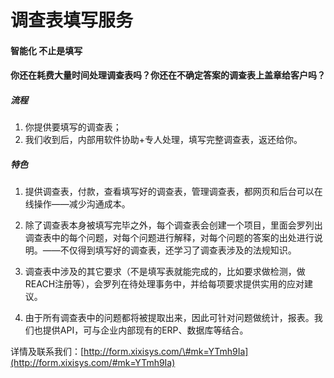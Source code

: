 # 调查表填写服务

#### 智能化 不止是填写

#### 你还在耗费大量时间处理调查表吗？你还在不确定答案的调查表上盖章给客户吗？

##### 流程

1. 你提供要填写的调查表；
2. 我们收到后，内部用软件协助+专人处理，填写完整调查表，返还给你。

##### 特色

1. 提供调查表，付款，查看填写好的调查表，管理调查表，都网页和后台可以在线操作——减少沟通成本。

2. 除了调查表本身被填写完毕之外，每个调查表会创建一个项目，里面会罗列出调查表中的每个问题，对每个问题进行解释，对每个问题的答案的出处进行说明。——不仅得到填写好的调查表，还学习了调查表涉及的法规知识。

3. 调查表中涉及的其它要求（不是填写表就能完成的，比如要求做检测，做REACH注册等），会罗列在待处理事务中，并给每项要求提供实用的应对建议。

4. 由于所有调查表中的问题都将被提取出来，因此可针对问题做统计，报表。我们也提供API，可与企业内部现有的ERP、数据库等结合。

详情及联系我们：[http://form.xixisys.com/\#mk=YTmh9Ia](http://form.xixisys.com/#mk=YTmh9Ia)

